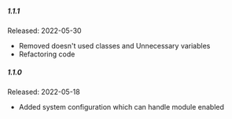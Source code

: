 ##### 1.1.1

Released: 2022-05-30

* Removed doesn't used classes and Unnecessary variables
* Refactoring code

##### 1.1.0

Released: 2022-05-18

* Added system configuration which can handle module enabled